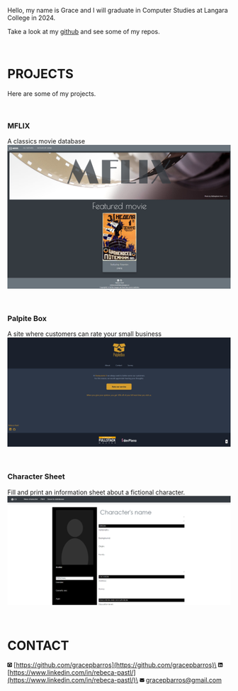 Hello, my name is Grace and I will graduate in Computer Studies at Langara College in 2024.

Take a look at my [github](https://github.com/gracepbarros) and see some of my repos.

<p>&nbsp;</p>

# PROJECTS

Here are some of my projects.

<p>&nbsp;</p>

### MFLIX
A classics movie database
[![MFLIX](/assets/img/mflix.png)](https://mflix.cyclic.app/)

<p>&nbsp;</p>

### Palpite Box
A site where customers can rate your small business
[![Palpite Box - Opinion Box](/assets/img/palpite-box.png)](https://palpite-box-rebecapastl.vercel.app/)

<p>&nbsp;</p>

### Character Sheet
Fill and print an information sheet about a fictional character.
[![Character sheet](/assets/img/character-sheet.png)](https://character-sheet.cyclic.app/)

<p>&nbsp;</p>

# CONTACT

<img src="/assets/img/github.svg"  width="2%" height="2%"> [https://github.com/gracepbarros](https://github.com/gracepbarros)\
<img src="/assets/img/linkedin.svg"  width="2%" height="2%"> [https://www.linkedin.com/in/rebeca-pastl/](https://www.linkedin.com/in/rebeca-pastl/)\
<img src="/assets/img/envelope-solid.svg"  width="2%" height="2%"> <a href="mailto:gracepbarros@gmail.com">gracepbarros@gmail.com</a>
